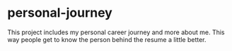# personal-journey
This project includes my personal career journey and more about me. This way people get to know the person behind the resume a little better.
